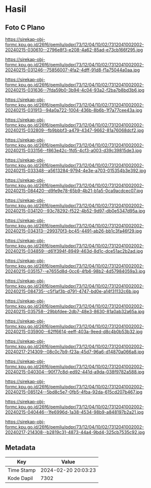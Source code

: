 # Hasil

## Foto C Plano

https://sirekap-obj-formc.kpu.go.id/26f6/pemilu/pdpr/73/12/04/10/02/7312041002002-20240215-030610--2796e8f3-e208-4a62-85ad-e73cb166f295.jpg

https://sirekap-obj-formc.kpu.go.id/26f6/pemilu/pdpr/73/12/04/10/02/7312041002002-20240215-031246--75856007-4fa2-4dff-91d8-f1a75044a0aa.jpg

https://sirekap-obj-formc.kpu.go.id/26f6/pemilu/pdpr/73/12/04/10/02/7312041002002-20240215-031636--7fda59b0-3b94-4c04-93a2-f2ba7b8bd3b6.jpg

https://sirekap-obj-formc.kpu.go.id/26f6/pemilu/pdpr/73/12/04/10/02/7312041002002-20240215-031913--94a0a722-1004-436b-8b6b-1f7a77cee43a.jpg

https://sirekap-obj-formc.kpu.go.id/26f6/pemilu/pdpr/73/12/04/10/02/7312041002002-20240215-032809--fb9bbbf3-a479-4347-9662-81a76068dcf2.jpg

https://sirekap-obj-formc.kpu.go.id/26f6/pemilu/pdpr/73/12/04/10/02/7312041002002-20240215-033156--f863e42c-1fd5-4cf3-a003-d39c39815de3.jpg

https://sirekap-obj-formc.kpu.go.id/26f6/pemilu/pdpr/73/12/04/10/02/7312041002002-20240215-033348--a5613284-9794-4e3e-a703-015354b3e392.jpg

https://sirekap-obj-formc.kpu.go.id/26f6/pemilu/pdpr/73/12/04/10/02/7312041002002-20240215-084420--d9fe9e78-65b9-4b21-b1a5-0ca9acdcec07.jpg

https://sirekap-obj-formc.kpu.go.id/26f6/pemilu/pdpr/73/12/04/10/02/7312041002002-20240215-034120--93c78292-f522-4b52-9d97-db0e5347d95a.jpg

https://sirekap-obj-formc.kpu.go.id/26f6/pemilu/pdpr/73/12/04/10/02/7312041002002-20240215-034313--299370f3-bc45-4491-ab26-bb1c3fa46f29.jpg

https://sirekap-obj-formc.kpu.go.id/26f6/pemilu/pdpr/73/12/04/10/02/7312041002002-20240215-034859--d61f394f-8949-463d-8d1c-dce51ac2b2ad.jpg

https://sirekap-obj-formc.kpu.go.id/26f6/pemilu/pdpr/73/12/04/10/02/7312041002002-20240215-035157--e7655d8d-0cc6-4fb6-98b2-4d57984059a3.jpg

https://sirekap-obj-formc.kpu.go.id/26f6/pemilu/pdpr/73/12/04/10/02/7312041002002-20240215-084735--c5f1af3b-d791-4747-bd0e-a14f31132c6b.jpg

https://sirekap-obj-formc.kpu.go.id/26f6/pemilu/pdpr/73/12/04/10/02/7312041002002-20240215-035758--29bbfdee-2db7-48e3-8630-81a0ab32a65a.jpg

https://sirekap-obj-formc.kpu.go.id/26f6/pemilu/pdpr/73/12/04/10/02/7312041002002-20240215-035900--62ff6614-eeff-403a-9eed-d8c4b0b53b32.jpg

https://sirekap-obj-formc.kpu.go.id/26f6/pemilu/pdpr/73/12/04/10/02/7312041002002-20240217-214309--08c0c7b9-f23a-45d7-96a6-d14870a066a8.jpg

https://sirekap-obj-formc.kpu.go.id/26f6/pemilu/pdpr/73/12/04/10/02/7312041002002-20240215-040304--90f77c8d-ed92-441d-a9da-038f9782a588.jpg

https://sirekap-obj-formc.kpu.go.id/26f6/pemilu/pdpr/73/12/04/10/02/7312041002002-20240215-085124--5bd8c5e7-0fb5-4fba-92da-615cd207b467.jpg

https://sirekap-obj-formc.kpu.go.id/26f6/pemilu/pdpr/73/12/04/10/02/7312041002002-20240215-040446--1fe6996d-1a38-4534-98b9-a848197b2a21.jpg

https://sirekap-obj-formc.kpu.go.id/26f6/pemilu/pdpr/73/12/04/10/02/7312041002002-20240217-214308--b2819c31-4873-44a4-9bd4-325cb7535c92.jpg


## Metadata

| Key        | Value               |
| ---------- | ------------------- |
| Time Stamp | 2024-02-20 20:03:23 |
| Kode Dapil | 7302                |



